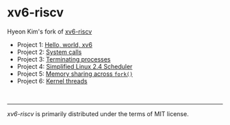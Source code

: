 xv6-riscv
========
Hyeon Kim's fork of [xv6-riscv]

- Project 1: [Hello, world, xv6](https://github.com/snu-csl/os-pa1)
- Project 2: [System calls](https://github.com/snu-csl/os-pa2)
- Project 3: [Terminating processes](https://github.com/snu-csl/os-pa3)
- Project 4: [Simplified Linux 2.4 Scheduler](https://github.com/snu-csl/os-pa4)
- Project 5: [Memory sharing across `fork()`](https://github.com/snu-csl/os-pa5)
- Project 6: [Kernel threads](https://github.com/snu-csl/os-pa6)

&nbsp;

--------
*xv6-riscv* is primarily distributed under the terms of MIT license.

[xv6-riscv]: https://github.com/snu-csl/xv6-riscv-snu
